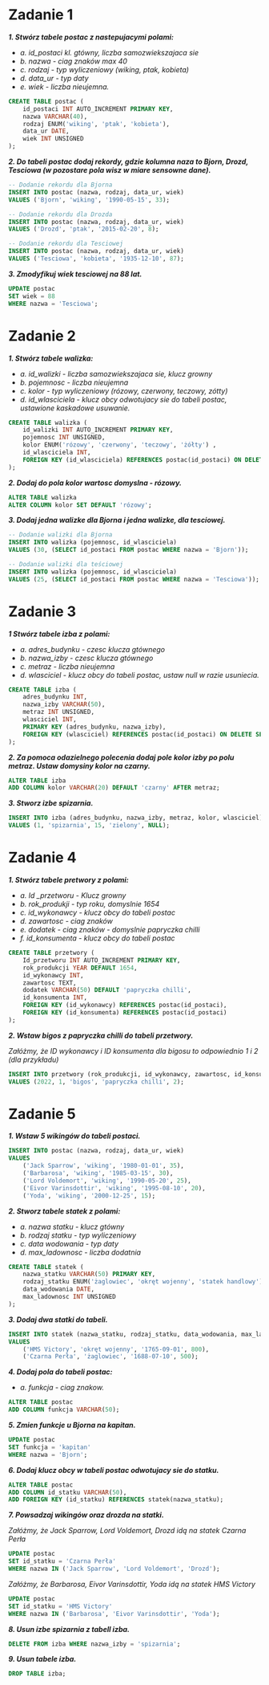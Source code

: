 # Zadanie 1

***1. Stwórz tabele postac z nastepujacymi polami:***
* *a. id_postaci kl. gtówny, liczba samozwiekszajaca sie*
* *b. nazwa - ciag znaków max 40*
* *c. rodzaj - typ wyliczeniowy (wiking, ptak, kobieta)*
* *d. data_ur - typ daty*
* *e. wiek - liczba nieujemna.*


```sql
CREATE TABLE postac (
    id_postaci INT AUTO_INCREMENT PRIMARY KEY,
    nazwa VARCHAR(40),
    rodzaj ENUM('wiking', 'ptak', 'kobieta'),
    data_ur DATE,
    wiek INT UNSIGNED
);
```
***2. Do tabeli postac dodaj rekordy, gdzie kolumna naza to Bjorn, Drozd, Tesciowa (w pozostare pola wisz w miare sensowne dane).***

```sql
-- Dodanie rekordu dla Bjorna
INSERT INTO postac (nazwa, rodzaj, data_ur, wiek)
VALUES ('Bjorn', 'wiking', '1990-05-15', 33);

-- Dodanie rekordu dla Drozda
INSERT INTO postac (nazwa, rodzaj, data_ur, wiek)
VALUES ('Drozd', 'ptak', '2015-02-20', 8);

-- Dodanie rekordu dla Tesciowej
INSERT INTO postac (nazwa, rodzaj, data_ur, wiek)
VALUES ('Tesciowa', 'kobieta', '1935-12-10', 87);
```

***3. Zmodyfikuj wiek tesciowej na 88 lat.***

```sql
UPDATE postac
SET wiek = 88
WHERE nazwa = 'Tesciowa';
```

# Zadanie 2 

***1. Stwórz tabele walizka:***
* *a. id_walizki - liczba samozwiekszajaca sie, klucz growny*
* *b. pojemnosc - liczba nieujemna*
* *c. kolor - typ wyliczeniowy (rózowy, czerwony, teczowy, zótty)*
* *d. id_wlasciciela - klucz obcy odwotujacy sie do tabeli postac, ustawione kaskadowe usuwanie.*

```sql
CREATE TABLE walizka (
    id_walizki INT AUTO_INCREMENT PRIMARY KEY,
    pojemnosc INT UNSIGNED,
    kolor ENUM('rózowy', 'czerwony', 'teczowy', 'żółty') ,
    id_wlasciciela INT,
    FOREIGN KEY (id_wlasciciela) REFERENCES postac(id_postaci) ON DELETE CASCADE
);
```

***2. Dodaj do pola kolor wartosc domyslna - rózowy.***

```sql
ALTER TABLE walizka
ALTER COLUMN kolor SET DEFAULT 'rózowy';
```

***3. Dodaj jedna walizke dla Bjorna i jedna walizke, dla tesciowej.***

```sql
-- Dodanie walizki dla Bjorna
INSERT INTO walizka (pojemnosc, id_wlasciciela)
VALUES (30, (SELECT id_postaci FROM postac WHERE nazwa = 'Bjorn'));

-- Dodanie walizki dla teściowej
INSERT INTO walizka (pojemnosc, id_wlasciciela)
VALUES (25, (SELECT id_postaci FROM postac WHERE nazwa = 'Tesciowa'));
```

# Zadanie 3 

***1 Stwórz tabele izba z polami:***
* *a. adres_budynku - czesc klucza gtównego*
* *b. nazwa_izby - czesc klucza gtównego*
* *c. metraz - liczba nieujemna*
* *d. wlasciciel - klucz obcy do tabeli postac, ustaw null w razie usuniecia.*

```sql
CREATE TABLE izba (
    adres_budynku INT,
    nazwa_izby VARCHAR(50),
    metraz INT UNSIGNED,
    wlasciciel INT,
    PRIMARY KEY (adres_budynku, nazwa_izby),
    FOREIGN KEY (wlasciciel) REFERENCES postac(id_postaci) ON DELETE SET NULL
);
```

***2. Za pomoca odazielnego polecenia dodaj pole kolor izby po polu metraz. Ustaw domysiny kolor na czarny.***

```sql
ALTER TABLE izba
ADD COLUMN kolor VARCHAR(20) DEFAULT 'czarny' AFTER metraz;
```

***3. Stworz izbe spizarnia.***

```sql
INSERT INTO izba (adres_budynku, nazwa_izby, metraz, kolor, wlasciciel)
VALUES (1, 'spizarnia', 15, 'zielony', NULL);
```

# Zadanie 4 

***1. Stwórz tabele pretwory z polami:***
* *a. Id _przetworu - Klucz growny*
* *b. rok_produkji - typ roku, domyslnie 1654*
* *c. id_wykonawcy - klucz obcy do tabeli postac*
* *d. zawartosc - ciag znaków*
* *e. dodatek - ciag znaków - domyslnie papryczka chilli*
* *f. id_konsumenta - klucz obcy do tabeli postac*

```sql
CREATE TABLE przetwory (
    Id_przetworu INT AUTO_INCREMENT PRIMARY KEY,
    rok_produkcji YEAR DEFAULT 1654,
    id_wykonawcy INT,
    zawartosc TEXT,
    dodatek VARCHAR(50) DEFAULT 'papryczka chilli',
    id_konsumenta INT,
    FOREIGN KEY (id_wykonawcy) REFERENCES postac(id_postaci),
    FOREIGN KEY (id_konsumenta) REFERENCES postac(id_postaci)
);
```

***2. Wstaw bigos z papryczka chilli do tabeli przetwory.***

*Załóżmy, że ID wykonawcy i ID konsumenta dla bigosu to odpowiednio 1 i 2 (dla przykładu)*

```sql
INSERT INTO przetwory (rok_produkcji, id_wykonawcy, zawartosc, id_konsumenta)
VALUES (2022, 1, 'bigos', 'papryczka chilli', 2);
```

# Zadanie 5

***1. Wstaw 5 wikingów do tabeli postaci.***

```sql
INSERT INTO postac (nazwa, rodzaj, data_ur, wiek)
VALUES 
    ('Jack Sparrow', 'wiking', '1980-01-01', 35),
    ('Barbarosa', 'wiking', '1985-03-15', 30),
    ('Lord Voldemort', 'wiking', '1990-05-20', 25),
    ('Eivor Varinsdottir', 'wiking', '1995-08-10', 20),
    ('Yoda', 'wiking', '2000-12-25', 15);
```

***2. Stworz tabele statek z polami:***
* *a. nazwa statku - klucz gtówny*
* *b. rodzaj statku - typ wyliczeniowy*
* *c. data wodowania - typ daty*
* *d. max_ladownosc - liczba dodatnia*

```sql
CREATE TABLE statek (
    nazwa_statku VARCHAR(50) PRIMARY KEY,
    rodzaj_statku ENUM('żaglowiec', 'okręt wojenny', 'statek handlowy'),
    data_wodowania DATE,
    max_ladownosc INT UNSIGNED
);
```

***3. Dodaj dwa statki do tabeli.***

```sql
INSERT INTO statek (nazwa_statku, rodzaj_statku, data_wodowania, max_ladownosc)
VALUES 
    ('HMS Victory', 'okręt wojenny', '1765-09-01', 800),
    ('Czarna Perła', 'żaglowiec', '1688-07-10', 500);
```

***4. Dodaj pola do tabeli postac:***
* *a. funkcja - ciag znakow.*

```sql
ALTER TABLE postac
ADD COLUMN funkcja VARCHAR(50);
```

***5. Zmien funkcje u Bjorna na kapitan.***

```sql
UPDATE postac
SET funkcja = 'kapitan'
WHERE nazwa = 'Bjorn';
```

***6. Dodaj klucz obcy w tabeli postac odwotujacy sie do statku.***

```sql
ALTER TABLE postac
ADD COLUMN id_statku VARCHAR(50),
ADD FOREIGN KEY (id_statku) REFERENCES statek(nazwa_statku);
```

***7. Powsadzaj wikingów oraz drozda na statki.***

*Załóżmy, że Jack Sparrow, Lord Voldemort, Drozd idą na statek Czarna Perła*

```sql
UPDATE postac
SET id_statku = 'Czarna Perła'
WHERE nazwa IN ('Jack Sparrow', 'Lord Voldemort', 'Drozd');
```

*Załóżmy, że Barbarosa, Eivor Varinsdottir, Yoda idą na statek HMS Victory*

```sql
UPDATE postac
SET id_statku = 'HMS Victory'
WHERE nazwa IN ('Barbarosa', 'Eivor Varinsdottir', 'Yoda');
```

***8. Usun izbe spizarnia z tabell izba.***

```sql
DELETE FROM izba WHERE nazwa_izby = 'spizarnia';
```

***9. Usun tabele izba.***

```sql
DROP TABLE izba;
```
